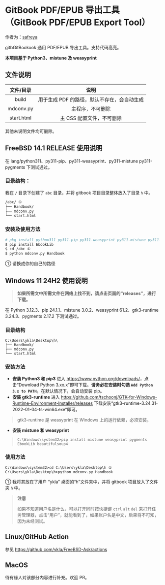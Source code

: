 # GitBook PDF/EPUB 导出工具（GitBook PDF/EPUB Export Tool）

作者为：[safreya](https://github.com/safreya)

gitbGitBookook 通用 PDF/EPUB 导出工具。支持代码高亮。

**本项目基于 Python3、mistune 及 weasyprint**

## 文件说明

|文件/目录|说明|
|:---:|:---:|
|build|用于生成 PDF 的路径，默认不存在，会自动生成|
|mdconv.py|主程序，不可删除|
|start.html|主 CSS 配置文件，不可删除|

其他未说明文件均可删除。

## FreeBSD 14.1 RELEASE 使用说明

在 lang/python311、py311-pip、py311-weasyprint、py311-mistune py311-pygments 下测试通过。

### 目录结构：

我在 `/` 目录下创建了 `abc` 目录，并将 gitbook 项目目录整体放入了目录 `h` 中。

```sh
/abc/ ①
├── Handbook/ 
├── mdconv.py
└── start.html
```

### 安装及使用方法

```sh
# pkg install python311 py311-pip py311-weasyprint py311-mistune py311-pygments py311-beautifulsoup
$ pip install EbookLib
$ cd /abc ①
$ python mdconv.py Handbook
```

① 请换成你的自己的路径


## Windows 11 24H2 使用说明

>**如果所需文中所需文件在网络上找不到，请点击页面的“releases”，进行下载。**


在 Python 3.12.3、pip 24.1.1、mistune 3.0.2、weasyprint 61.2、gtk3-runtime 3.24.3、pygments 2.17.2 下测试通过。


### 目录结构

```batch
C:\Users\ykla\Desktop\h\
├── Handbook/ 
├── mdconv.py
└── start.html
```

### 安装方法

- **安装 Python3 和 pip3** 进入 <https://www.python.org/downloads/>，点击“Download Python 3.xx.x”即可下载。**请务必在安装时勾选 `Add Python 3.x to PATH`**。在默认情况下，会自动安装 pip。
- **安装 gtk3-runtime** 进入 <https://github.com/tschoonj/GTK-for-Windows-Runtime-Environment-Installer/releases> 下载安装“gtk3-runtime-3.24.31-2022-01-04-ts-win64.exe“即可。
>gtk3-runtime 是 weasyprint 在 Windows 上的运行依赖，必须安装。
- **安装 mistune 和 weasyprint**

>```batch
>C:\Windows\system32>pip install mistune weasyprint pygments EbookLib beautifulsoup4
>```

### 使用方法

```batch
C:\Windows\system32>cd C:\Users\ykla\Desktop\h ①
C:\Users\ykla\Desktop\h>python mdconv.py Handbook
```

① 我将其放在了用户 “ykla” 桌面的“h”文件夹中，并将 gitbook 项目放入了文件夹 `h` 中。

>**注意**
>
>如果不知道用户名是什么，可以打开同时按快捷键 `ctrl` `alt` `del` 来打开任务管理器，点击“用户”，就能看到了，如果账户名是中文，后果将不可知，因为未经测试。


## Linux/GitHub Action
 
参见 https://github.com/ykla/FreeBSD-Ask/actions

## MacOS

待有缘人对该部分内容进行补充。欢迎 PR。
